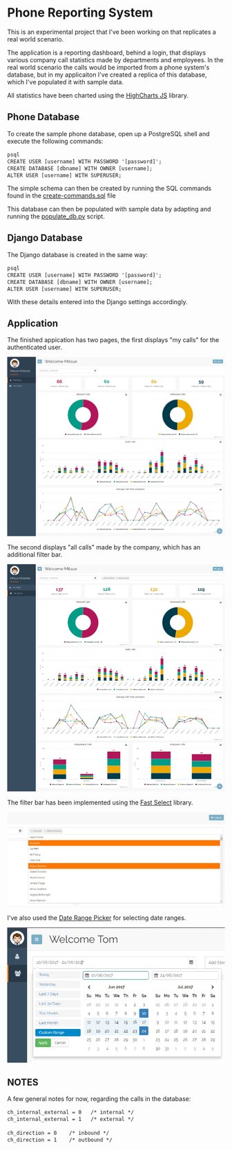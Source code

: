 Phone Reporting System
======================

This is an experimental project that I've been working on that replicates a real world scenario. 

The application is a reporting dashboard, behind a login, that displays various company call statistics made by departments and employees. In the real world scenario the calls would be imported from a phone system's database, but in my applicaiton I've created a replica of this database, which I've populated it with sample data.

All statistics have been charted using the [HighCharts JS] library.


Phone Database
--------------
To create the sample phone database, open up a PostgreSQL shell and execute the following commands:

```
psql
CREATE USER [username] WITH PASSWORD '[password]';
CREATE DATABASE [dbname] WITH OWNER [username];
ALTER USER [username] WITH SUPERUSER;
```

The simple schema can then be created by running the SQL commands found in the [create-commands.sql] file

This database can then be populated with sample data by adapting and running the [populate\_db.py] script.


Django Database
---------------
The Django database is created in the same way:

``` 
psql
CREATE USER [username] WITH PASSWORD '[password]';
CREATE DATABASE [dbname] WITH OWNER [username];
ALTER USER [username] WITH SUPERUSER;
```

With these details entered into the Django settings accordingly.

Application
-----------
The finished appication has two pages, the first displays "my calls" for the authenticated user.

![My calls page](docs/images/my-calls.jpg)

The second displays "all calls" made by the company, which has an additional filter bar.

![All calls page](docs/images/all-calls.jpg)

The filter bar has been implemented using the [Fast Select] library.

![Fast select widget](docs/images/fast-select-widget.jpg)

I've also used the [Date Range Picker] for selecting date ranges.

![Date range picker](docs/images/date-range-picker.jpg)





NOTES
-----

A few general notes for now, regarding the calls in the database:

``` 
ch_internal_external = 0   /* internal */ 
ch_internal_external = 1   /* external */ 

ch_direction = 0    /* inbound */ 
ch_direction = 1    /* outbound */ 
```

  [create-commands.sql]: configuration/db/create-commands.sql
  [populate\_db.py]: configuration/db/populate_db.py
  [HighCharts JS]: https://www.highcharts.com/
  [Fast Select]: http://dbrekalo.github.io/fastselect/
  [Date Range Picker]: http://www.daterangepicker.com/
